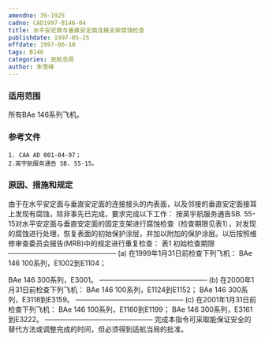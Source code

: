```yaml
---
amendno: 39-1925
cadno: CAD1997-B146-04
title: 水平安定面与垂直安定面连接支架腐蚀检查
publishdate: 1997-05-25
effdate: 1997-06-10
tags: B146
categories: 民航总局
author: 朱雪峰
---
```


### 适用范围 
所有BAe 146系列飞机。

<!--more-->
### 参考文件
    1. CAA AD 001-04-97；
    2.英宇航服务通告 SB. 55-15。

### 原因、措施和规定 
由于在水平安定面与垂直安定面的连接接头的内表面，以及邻接的垂直安定面接耳上发现有腐蚀，除非事先已完成，要求完成以下工作： 
    按英宇航服务通告SB. 55-15对水平安定面与垂直安定面的固定支架进行腐蚀检查（检查期限见表1），对发现的腐蚀进行处理，恢复表面的初始保护涂层，并加以附加的保护涂层。以后按照维修审查委员会报告(MRB)中的规定进行重复检查： 
          表1 初始检查期限 ────────────────────── 
(a) 在1999年1月31日前检查下列飞机： BAe 146 100系列，E1002到E1104； 
  
BAe 146 300系列，E3001。 ────────────────────── 
(b) 在2000年1月31日前检查下列飞机： BAe 146 100系列，E1124到E1152； BAe 146 300系列，E3118到E3159。 
────────────────────── 
(c) 在2001年1月31日前检查下列飞机： BAe 146 100系列，E1160到E1199； BAe 146 300系列，E3161到E3222。 
────────────────────── 
    完成本指令可采取能保证安全的替代方法或调整完成的时间，但必须得到适航当局的批准。
